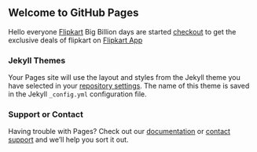 ## Welcome to GitHub Pages
Hello everyone
[Flipkart](https://www.flipkart.com/?affid=pankajswa) 
Big Billion days are started [checkout](https://www.flipkart.com/?affid=pankajswa) to get the exclusive deals of flipkart on
[Flipkart App](http://affiliate.flipkart.com/install-app?affid=pankajswa)

### Jekyll Themes

Your Pages site will use the layout and styles from the Jekyll theme you have selected in your [repository settings](https://github.com/pankajswami/flipkart/settings). The name of this theme is saved in the Jekyll `_config.yml` configuration file.

### Support or Contact

Having trouble with Pages? Check out our [documentation](https://help.github.com/categories/github-pages-basics/) or [contact support](https://github.com/contact) and we’ll help you sort it out.
